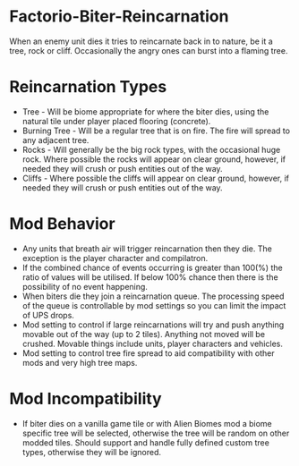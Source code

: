 # Factorio-Biter-Reincarnation

When an enemy unit dies it tries to reincarnate back in to nature, be it a tree, rock or cliff. Occasionally the angry ones can burst into a flaming tree.

Reincarnation Types
===============

- Tree - Will be biome appropriate for where the biter dies, using the natural tile under player placed flooring (concrete).
- Burning Tree - Will be a regular tree that is on fire. The fire will spread to any adjacent tree.
- Rocks - Will generally be the big rock types, with the occasional huge rock. Where possible the rocks will appear on clear ground, however, if needed they will crush or push entities out of the way.
- Cliffs - Where possible the cliffs will appear on clear ground, however, if needed they will crush or push entities out of the way.

Mod Behavior
===============

- Any units that breath air will trigger reincarnation then they die. The exception is the player character and compilatron.
- If the combined chance of events occurring is greater than 100(%) the ratio of values will be utilised. If below 100% chance then there is the possibility of no event happening.
- When biters die they join a reincarnation queue. The processing speed of the queue is controllable by mod settings so you can limit the impact of UPS drops.
- Mod setting to control if large reincarnations will try and push anything movable out of the way (up to 2 tiles). Anything not moved will be crushed. Movable things include units, player characters and vehicles.
- Mod setting to control tree fire spread to aid compatibility with other mods and very high tree maps.

Mod Incompatibility
==============
- If biter dies on a vanilla game tile or with Alien Biomes mod a biome specific tree will be selected, otherwise the tree will be random on other modded tiles. Should support and handle fully defined custom tree types, otherwise they will be ignored.